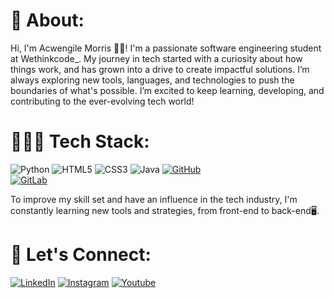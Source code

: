 # 🔎 About:
Hi, I'm Acwengile Morris 👋🏾! I'm a passionate software engineering student at Wethinkcode_. My journey in tech started with a curiosity about how things work, and has grown into a drive to create impactful solutions. I’m always exploring new tools, languages, and technologies to push the boundaries of what's possible. I’m excited to keep learning, developing, and contributing to the ever-evolving tech world!

# 👩🏾‍💻 Tech Stack:
 ![Python](https://img.shields.io/badge/python-3670A0?style=for-the-badge&logo=python&logoColor=ffdd54)
 ![HTML5](https://img.shields.io/badge/html5-%23E34F26.svg?style=for-the-badge&logo=html5&logoColor=white)
 ![CSS3](https://img.shields.io/badge/css3-%231572B6.svg?style=for-the-badge&logo=css3&logoColor=white)
  ![Java](https://img.shields.io/badge/java-%23ED8B00.svg?style=for-the-badge&logo=openjdk&logoColor=white)
 [![GitHub](https://img.shields.io/badge/-GitHub-181717?logo=github&logoColor=white)](https://github.com/)  
 [![GitLab](https://img.shields.io/badge/-GitLab-FCA121?logo=gitlab&logoColor=white)](https://gitlab.com/)

To improve my skill set and have an influence in the tech industry, I'm constantly learning new tools and strategies, from front-end to back-end🖥️.

# 🔗 Let's Connect:
[![LinkedIn](https://img.shields.io/badge/LinkedIn-%230077B5.svg?logo=linkedin&logoColor=white)](https://www.linkedin.com/in/acwengile-morris-95a3bb317/) [![Instagram](https://img.shields.io/badge/Instagram-%23E4405F.svg?logo=Instagram&logoColor=white)](https://www.instagram.com/cweng.z/?locale=en_US%2Cen_GB%2Cen_US%2Cen_GB%2Cen_US%2Cen_GB%2Cen_US%2Cen_GB&hl=am-et) [![Youtube](https://img.shields.io/badge/YouTube-%230077B5.svg?logo=YouTube&logoColor=red)](https://www.youtube.com/@cwengz) 
